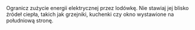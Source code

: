 ---
layout: nothing
categories: Prąd
tags: tip
body: Ogranicz zużycie energii elektrycznej przez lodówkę. Nie stawiaj jej blisko źródeł ciepła, takich jak grzejniki, kuchenki czy okno wystawione na południową stronę.
---